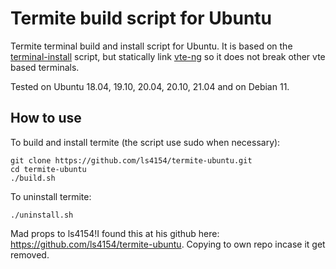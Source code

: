 Termite build script for Ubuntu
=====

Termite terminal build and install script for Ubuntu.
It is based on the [terminal-install](https://github.com/Corwind/termite-install/blob/master/termite-install.sh) script,
but statically link [vte-ng](https://github.com/thestinger/vte-ng) so it does not break other vte based terminals.

Tested on Ubuntu 18.04, 19.10, 20.04, 20.10, 21.04 and on Debian 11.

## How to use

To build and install termite (the script use sudo when necessary):

```
git clone https://github.com/ls4154/termite-ubuntu.git
cd termite-ubuntu
./build.sh
```

To uninstall termite:

```
./uninstall.sh
```

Mad props to ls4154!I found this at his github here: https://github.com/ls4154/termite-ubuntu. Copying to own repo incase it get removed.
